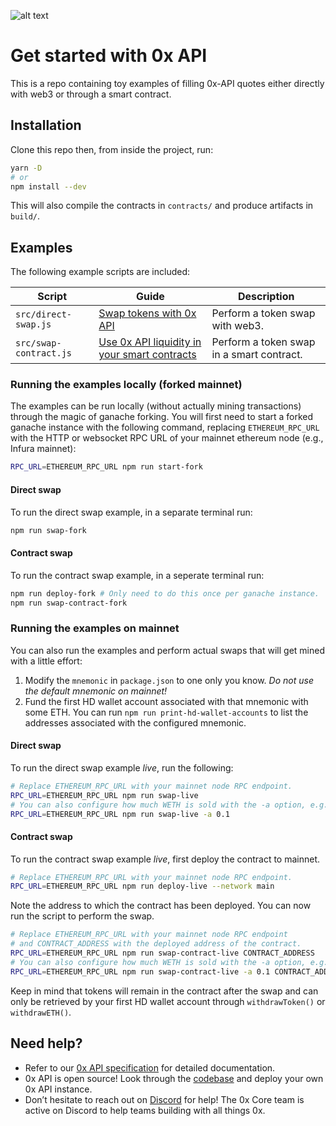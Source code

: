 ![alt text](/banner.png "Get started with 0x API")

# Get started with 0x API

This is a repo containing toy examples of filling 0x-API quotes either directly with web3 or through a smart contract.

## Installation
Clone this repo then, from inside the project, run:
```bash
yarn -D
# or
npm install --dev
```

This will also compile the contracts in `contracts/` and produce artifacts in `build/`.

## Examples
The following example scripts are included:

| Script | Guide | Description |
|--------|-------|-------------|
| `src/direct-swap.js` |  [Swap tokens with 0x API](https://0x.org/docs/guides/swap-tokens-with-0x-api) | Perform a token swap with web3. |
| `src/swap-contract.js` | [Use 0x API liquidity in your smart contracts](https://0x.org/docs/guides/use-0x-api-liquidity-in-your-smart-contracts) | Perform a token swap in a smart contract. |

### Running the examples locally (forked mainnet)
The examples can be run locally (without actually mining transactions) through the magic of ganache forking. You will first need to start a forked ganache instance with the following command, replacing `ETHEREUM_RPC_URL` with the HTTP or websocket RPC URL of your mainnet ethereum node (e.g., Infura mainnet):

```bash
RPC_URL=ETHEREUM_RPC_URL npm run start-fork
```

#### Direct swap
To run the direct swap example, in a separate terminal run:
```bash
npm run swap-fork
```

#### Contract swap
To run the contract swap example, in a seperate terminal run:
```bash
npm run deploy-fork # Only need to do this once per ganache instance.
npm run swap-contract-fork
```

### Running the examples on mainnet
You can also run the examples and perform actual swaps that will get mined with a little effort:

1. Modify the `mnemonic` in `package.json` to one only you know. *Do not use the default mnemonic on mainnet!*
2. Fund the first HD wallet account associated with that mnemonic with some ETH. You can run `npm run print-hd-wallet-accounts` to list the addresses associated with the configured mnemonic.

#### Direct swap
To run the direct swap example *live*, run the following:
```bash
# Replace ETHEREUM_RPC_URL with your mainnet node RPC endpoint.
RPC_URL=ETHEREUM_RPC_URL npm run swap-live
# You can also configure how much WETH is sold with the -a option, e.g.
RPC_URL=ETHEREUM_RPC_URL npm run swap-live -a 0.1
```

#### Contract swap
To run the contract swap example *live*, first deploy the contract to mainnet.

```bash
# Replace ETHEREUM_RPC_URL with your mainnet node RPC endpoint.
RPC_URL=ETHEREUM_RPC_URL npm run deploy-live --network main
```

Note the address to which the contract has been deployed. You can now run the script to perform the swap.

```bash
# Replace ETHEREUM_RPC_URL with your mainnet node RPC endpoint
# and CONTRACT_ADDRESS with the deployed address of the contract.
RPC_URL=ETHEREUM_RPC_URL npm run swap-contract-live CONTRACT_ADDRESS
# You can also configure how much WETH is sold with the -a option, e.g.
RPC_URL=ETHEREUM_RPC_URL npm run swap-contract-live -a 0.1 CONTRACT_ADDRESS
```

Keep in mind that tokens will remain in the contract after the swap and can only be retrieved by your first HD wallet account through `withdrawToken()` or `withdrawETH()`.

## Need help?
* Refer to our [0x API specification](https://0x.org/docs/api) for detailed documentation.
* 0x API is open source! Look through the [codebase](https://github.com/0xProject/0x-api) and deploy your own 0x API instance.
* Don’t hesitate to reach out on [Discord](https://discordapp.com/invite/d3FTX3M) for help! The 0x Core team is active on Discord to help teams building with all things 0x.

